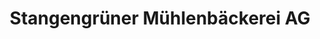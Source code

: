 ---
title: "Stangengrüner Mühlenbäckerei AG"
url: /freiberg/stangengruener-muehlenbaeckerei-ag/
shop: Bäckerei
---